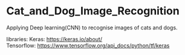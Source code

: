 # Cat_and_Dog_Image_Recognition
Applying Deep learning(CNN) to recognise images of cats and dogs.

libraries:
Keras:  https://keras.io/about/ <br>
Tensorflow: https://www.tensorflow.org/api_docs/python/tf/keras
